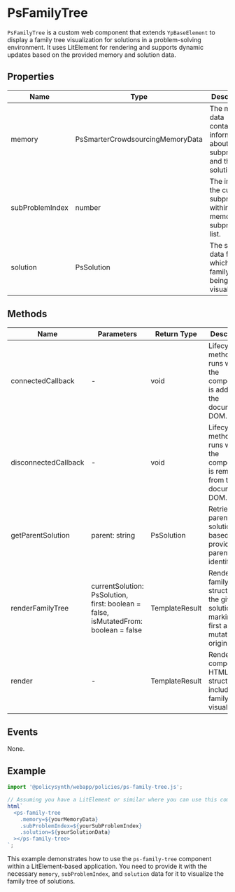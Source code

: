 # PsFamilyTree

`PsFamilyTree` is a custom web component that extends `YpBaseElement` to display a family tree visualization for solutions in a problem-solving environment. It uses LitElement for rendering and supports dynamic updates based on the provided memory and solution data.

## Properties

| Name             | Type                | Description                                                                 |
|------------------|---------------------|-----------------------------------------------------------------------------|
| memory           | PsSmarterCrowdsourcingMemoryData    | The memory data containing information about subproblems and their solutions. |
| subProblemIndex  | number              | The index of the current subproblem within the memory's subproblems list.   |
| solution         | PsSolution     | The solution data for which the family tree is being visualized.            |

## Methods

| Name               | Parameters                  | Return Type       | Description                                                                                   |
|--------------------|-----------------------------|-------------------|-----------------------------------------------------------------------------------------------|
| connectedCallback  | -                           | void              | Lifecycle method that runs when the component is added to the document's DOM.                 |
| disconnectedCallback | -                         | void              | Lifecycle method that runs when the component is removed from the document's DOM.             |
| getParentSolution  | parent: string              | PsSolution   | Retrieves the parent solution based on the provided parent string identifier.                 |
| renderFamilyTree   | currentSolution: PsSolution, first: boolean = false, isMutatedFrom: boolean = false | TemplateResult | Renders the family tree structure for the given solution, marking the first and mutation origins. |
| render             | -                           | TemplateResult    | Renders the component's HTML structure, including the family tree visualization.              |

## Events

None.

## Example

```typescript
import '@policysynth/webapp/policies/ps-family-tree.js';

// Assuming you have a LitElement or similar where you can use this component
html`
  <ps-family-tree
    .memory=${yourMemoryData}
    .subProblemIndex=${yourSubProblemIndex}
    .solution=${yourSolutionData}
  ></ps-family-tree>
`;
```

This example demonstrates how to use the `ps-family-tree` component within a LitElement-based application. You need to provide it with the necessary `memory`, `subProblemIndex`, and `solution` data for it to visualize the family tree of solutions.